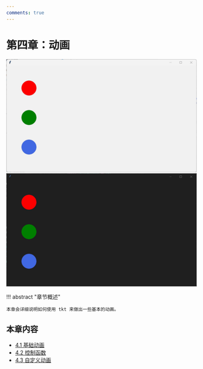 ```yaml
---
comments: true
---
```


# 第四章：动画

![preview-light](images/1-2.light.gif#only-light)
![preview-dark](images/1-2.dark.gif#only-dark)

!!! abstract "章节概述"

    本章会详细说明如何使用 tkt 来做出一些基本的动画。

## 本章内容

* [4.1 基础动画](1.md)
* [4.2 控制函数](2.md)
* [4.3 自定义动画](3.md)
